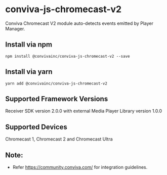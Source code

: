 # conviva-js-chromecast-v2
Conviva Chromecast V2 module auto-detects events emitted by Player Manager.

## Install via npm 

```
npm install @convivainc/conviva-js-chromecast-v2 --save
```

## Install via yarn 

```
yarn add @convivainc/conviva-js-chromecast-v2
```

## Supported Framework Versions
Receiver SDK version 2.0.0 with external Media Player Library version 1.0.0

## Supported Devices
Chromecast 1, Chromecast 2 and Chromecast Ultra

## Note:
* Refer https://community.conviva.com/ for integration guidelines.
